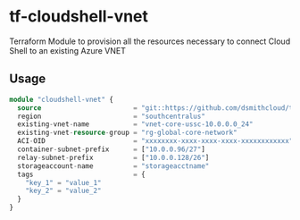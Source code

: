 # tf-cloudshell-vnet
Terraform Module to provision all the resources necessary to connect Cloud Shell to an existing Azure VNET

## Usage

```terraform
module "cloudshell-vnet" {
  source                       = "git::https://github.com/dsmithcloud/tf-cloudshell-vnet.git"
  region                       = "southcentralus"
  existing-vnet-name           = "vnet-core-ussc-10.0.0.0_24"
  existing-vnet-resource-group = "rg-global-core-network"
  ACI-OID                      = "xxxxxxxx-xxxx-xxxx-xxxx-xxxxxxxxxxxx"
  container-subnet-prefix      = ["10.0.0.96/27"]
  relay-subnet-prefix          = ["10.0.0.128/26"]
  storageaccount-name          = "storageacctname"
  tags                         = {
    "key_1" = "value_1"
    "key_2" = "value_2" 
  }
}
```
